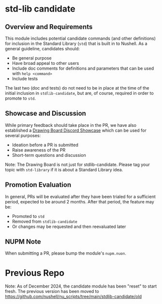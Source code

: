 # std-lib candidate

## Overview and Requirements

This module includes potential candidate commands (and other definitions) for inclusion in the Standard Library (`std`) that is built in to Nushell. As a general guideline, candidates should:

* Be general purpose
* Have broad appeal to other users
* Include doc comments for definitions and parameters that can be used with `help <command>`
* Include tests

The last two (doc and tests) do not need to be in place at the time of the initial inclusion in `stdlib-candidate`, but are, of course, required in order to promote to `std`.

## Showcase and Discussion

While primary feedback should take place in the PR, we have also established a [Drawing Board Discord Showcase](https://discord.gg/C3eMKV58MQ) which can be used for several purposes:

* Ideation before a PR is submitted
* Raise awareness of the PR
* Short-term questions and discussion

Note: The Drawing Board is not just for stdlib-candidate. Please tag your topic with `std-library` if it is about a Standard Library idea.

## Promotion Evaluation

In general, PRs will be evaluated after they have been trialed for a sufficient period, expected to be around 2 months. After that period, the feature may be:

* Promoted to `std`
* Removed from `stdlib-candidate`
* Or changes may be requested and then reevaluated later

## NUPM Note

When submitting a PR, please bump the module's `nupm.nuon`.

# Previous Repo

Note: As of December 2024, the candidate module has been "reset" to start fresh. The previous version has been moved to https://github.com/nushell/nu_scripts/tree/main/stdlib-candidate/old


